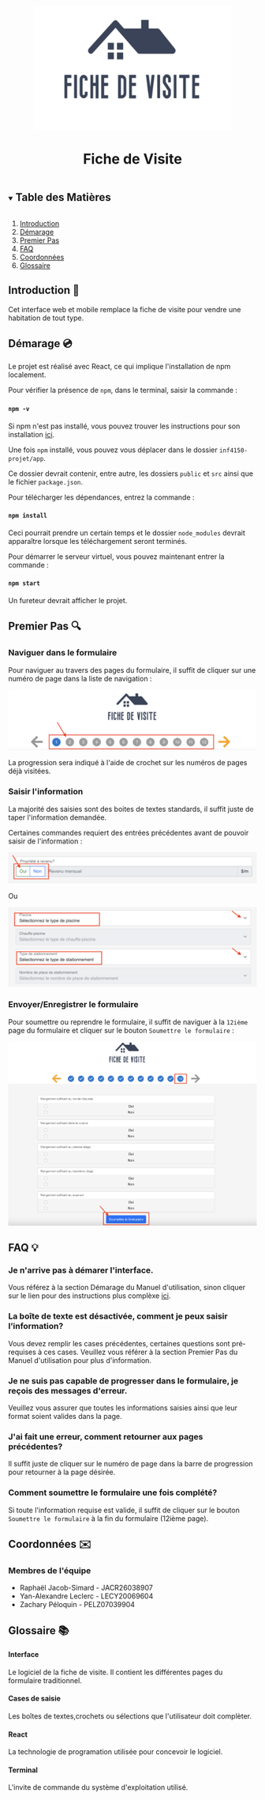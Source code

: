 
<p align="center">
  <img src="https://github.com/RaphaelJ-S/inf4150-projet/blob/main/capture_ecrans/Screen%20Shot%202021-12-04%20at%203.16.28%20PM.png" alt="Logo" width="400" height="250">
</p>

  <h1 align="center">Fiche de Visite</h1>

<!-- TABLE OF CONTENTS -->
<details open="open">
  <summary><h2 style="display: inline-block">Table des Matières</h2></summary>
  <ol>
    <li><a href="#introduction-:paperclip:">Introduction</a></li>
    <li><a href="#démarage-:cd:">Démarage</a></li>
    <li><a href="#premier-pas">Premier Pas</a></li>
    <li><a href="#faq">FAQ</a></li>
    <li><a href="#coordonnées">Coordonnées</a></li>
    <li><a href="#glossaire">Glossaire</a></li>
  </ol>
</details>

## Introduction :paperclip: 

Cet interface web et mobile remplace la fiche de visite pour vendre une habitation de tout type. 

## Démarage :cd:

Le projet est réalisé avec React, ce qui implique l'installation de npm localement.

Pour vérifier la présence de `npm`, dans le terminal, saisir la commande :

#### `npm -v` 

Si npm n'est pas installé, vous pouvez trouver les instructions pour son installation [ici](https://docs.npmjs.com/downloading-and-installing-node-js-and-npm).

Une fois `npm` installé, vous pouvez vous déplacer dans le dossier `inf4150-projet/app`. 

Ce dossier devrait contenir, entre autre, les dossiers `public` et `src` ainsi que le fichier `package.json`.

Pour télécharger les dépendances, entrez la commande :

#### `npm install`

Ceci pourrait prendre un certain temps et le dossier `node_modules` devrait apparaître lorsque les téléchargement seront terminés.

Pour démarrer le serveur virtuel, vous pouvez maintenant entrer la commande :

#### `npm start` 

Un fureteur devrait afficher le projet.

## Premier Pas :mag:

### Naviguer dans le formulaire

Pour naviguer au travers des pages du formulaire, il suffit de cliquer sur une numéro de page dans la liste de navigation : 

![alt text](https://github.com/RaphaelJ-S/inf4150-projet/blob/main/capture_ecrans/Screen%20Shot%202021-12-04%20at%203.10.17%20PM.png)

La progression sera indiqué à l'aide de crochet sur les numéros de pages déjà visitées.

### Saisir l'information

La majorité des saisies sont des boites de textes standards, il suffit juste de taper l'information demandée.

Certaines commandes requiert des entrées précédentes avant de pouvoir saisir de l'information : 


![alt text](https://github.com/RaphaelJ-S/inf4150-projet/blob/main/capture_ecrans/Screen%20Shot%202021-12-04%20at%203.32.47%20PM.png)

Ou

![alt text](https://github.com/RaphaelJ-S/inf4150-projet/blob/main/capture_ecrans/Screen%20Shot%202021-12-04%20at%203.33.59%20PM.png)

### Envoyer/Enregistrer le formulaire

Pour soumettre ou reprendre le formulaire, il suffit de naviguer à la `12ième` page du formulaire et cliquer sur le bouton `Soumettre le formulaire` :

![alt text](https://github.com/RaphaelJ-S/inf4150-projet/blob/main/capture_ecrans/Screen%20Shot%202021-12-04%20at%203.49.22%20PM.png)

## FAQ :bulb:

### Je n'arrive pas à démarer l'interface.

Vous référez à la section Démarage du Manuel d'utilisation, sinon cliquer sur le lien pour des instructions plus complèxe [ici](https://docs.npmjs.com/downloading-and-installing-node-js-and-npm).

### La boîte de texte est désactivée, comment je peux saisir l’information?

Vous devez remplir les cases précédentes, certaines questions sont pré-requises à ces cases. Veuillez vous référer à la section Premier Pas du Manuel d'utilisation pour plus d'information.

### Je ne suis pas capable de progresser dans le formulaire, je reçois des messages d'erreur.

Veuillez vous assurer que toutes les informations saisies ainsi que leur format soient valides dans la page.

### J'ai fait une erreur, comment retourner aux pages précédentes?

Il suffit juste de cliquer sur le numéro de page dans la barre de progression pour retourner à la page désirée.

### Comment soumettre le formulaire une fois complété?

Si toute l'information requise est valide, il suffit de cliquer sur le bouton `Soumettre le formulaire` à la fin du formulaire (12ième page).

## Coordonnées :envelope:

### Membres de l'équipe

- Raphaël Jacob-Simard - JACR26038907
- Yan-Alexandre Leclerc - LECY20069604
- Zachary Péloquin - PELZ07039904

## Glossaire :books:

#### Interface

Le logiciel de la fiche de visite. Il contient les différentes pages du formulaire traditionnel.

#### Cases de saisie

Les boîtes de textes,crochets ou sélections que l'utilisateur doit complèter.

#### React

La technologie de programation utilisée pour concevoir le logiciel.

#### Terminal

L'invite de commande du système d'exploitation utilisé.

